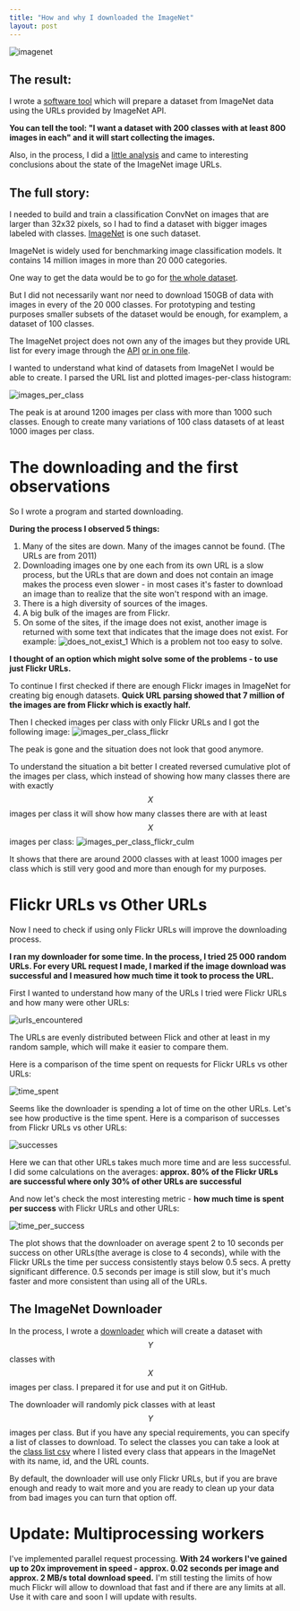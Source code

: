 ```yaml
---
title: "How and why I downloaded the ImageNet"
layout: post
---
```

![imagenet](/img/imagenet/imagenet.jpg)

## The result: 
I wrote a [software tool](https://github.com/mf1024/ImageNet-datasets-downloader) which will prepare a dataset from ImageNet data using the URLs provided by ImageNet API.

**You can tell the tool: "I want a dataset with 200 classes with at least 800 images in each" and it will start collecting the images.**

Also, in the process, I did a [little analysis](https://github.com/mf1024/data_analysis_notebooks/blob/master/imagenet_urls/ImageNet%20urls%20analysis.ipynb) and came to interesting conclusions about the state of the ImageNet image URLs.

## The full story:

I needed to build and train a classification ConvNet on images that are larger than 32x32 pixels, so I had to find a dataset with bigger images labeled with classes. [ImageNet](http://image-net.org) is one such dataset. 

ImageNet is widely used for benchmarking image classification models. It contains 14 million images in more than 20 000 categories. 

One way to get the data would be to go for [the whole dataset](http://academictorrents.com/collection/imagenet-lsvrc-2015).

But I did not necessarily want nor need to download 150GB of data with images in every of the 20 000 classes. For prototyping and testing purposes smaller subsets of the dataset would be enough, for examplem, a dataset of 100 classes.

The ImageNet project does not own any of the images but they provide URL list for every image through the [API](http://image-net.org/download-API) [or in one file](http://image-net.org/download-imageurls).

I wanted to understand what kind of datasets from ImageNet I would be able to create. I parsed the URL list and plotted images-per-class histogram: 

![images_per_class](/img/imagenet/images_per_class.png)

The peak is at around 1200 images per class with more than 1000 such classes. Enough to create many variations of 100 class datasets of at least 1000 images per class. 

# The downloading and the first observations

So I wrote a program and started downloading.

**During the process I observed 5 things:**
1. Many of the sites are down. Many of the images cannot be found. (The URLs are from 2011)
2. Downloading images one by one each from its own URL is a slow process, but the URLs that are down and does not contain an image makes the process even slower - in most cases it's faster to download an image than to realize that the site won't respond with an image. 
3. There is a high diversity of sources of the images.
4. A big bulk of the images are from Flickr.
5. On some of the sites, if the image does not exist, another image is returned with some text that indicates that the image does not exist. For example:
![does_not_exist_1](/img/imagenet/does_not_exist_1.jpg)
Which is a problem not too easy to solve.

**I thought of an option which might solve some of the problems - to use just Flickr URLs.**

To continue I first checked if there are enough Flickr images in ImageNet for creating big enough datasets. **Quick URL parsing showed that 7 million of the images are from Flickr which is exactly half.**

Then I checked images per class with only Flickr URLs and I got the following image:
![images_per_class_flickr](/img/imagenet/images_per_class_flickr.png)

The peak is gone and the situation does not look that good anymore. 

To understand the situation a bit better I created reversed cumulative plot of the images per class, which instead of showing how many classes there are with exactly $$X$$ images per class it will show how many classes there are with at least $$X$$ images per class:
![images_per_class_flickr_culm](/img/imagenet/images_per_class_flickr_culm.png)

It shows that there are around 2000 classes with at least 1000 images per class which is still very good and more than enough for my purposes.

# Flickr URLs vs Other URLs

Now I need to check if using only Flickr URLs will improve the downloading process. 

**I ran my downloader for some time. In the process, I tried 25 000 random URLs. For every URL request I made, I marked if the image download was successful and I measured how much time it took to process the URL.**

First I wanted to understand how many of the URLs I tried were Flickr URLs and how many were other URLs:

![urls_encountered](/img/imagenet/urls_encountered.png)

The URLs are evenly distributed between Flick and other at least in my random sample, which will make it easier to compare them.

Here is a comparison of the time spent on requests for Flickr URLs vs other URLs:

![time_spent](/img/imagenet/time_spent.png)

Seems like the downloader is spending a lot of time on the other URLs. Let's see how productive is the time spent. Here is a comparison of successes from Flickr URLs vs other URLs:

![successes](/img/imagenet/successes.png)

Here we can that other URLs takes much more time and are less successful. I did some calculations on the averages: **approx. 80% of the Flickr URLs are successful where only 30% of other URLs are successful** 


And now let's check the most interesting metric - **how much time is spent per success** with Flickr URLs and other URLs:

![time_per_success](/img/imagenet/time_per_success.png)

The plot shows that the downloader on average spent 2 to 10 seconds per success on other URLs(the average is close to 4 seconds), while with the Flickr URLs the time per success consistently stays below 0.5 secs. A pretty significant difference. 0.5 seconds per image is still slow, but it's much faster and more consistent than using all of the URLs.

## The ImageNet Downloader

In the process, I wrote a [downloader](https://github.com/mf1024/ImageNet-datasets-downloader) which will create a dataset with $$Y$$ classes with $$X$$ images per class. I prepared it for use and put it on GitHub. 

The downloader will randomly pick classes with at least $$Y$$ images per class. But if you have any special requirements, you can specify a list of classes to download. To select the classes you can take a look at the [class list csv](https://github.com/mf1024/ImageNet-datasets-downloader/blob/master/classes_in_imagenet.csv) where I listed every class that appears in the ImageNet with its name, id, and the URL counts.

By default, the downloader will use only Flickr URLs, but if you are brave enough and ready to wait more and you are ready to clean up your data from bad images you can turn that option off.


# Update: Multiprocessing workers

I've implemented parallel request processing. **With 24 workers I've gained up to 20x improvement in speed - approx. 0.02 seconds per image and approx. 2 MB/s total download speed.** I'm still testing the limits of how much Flickr will allow to download that fast and if there are any limits at all. Use it with care and soon I will update with results.
